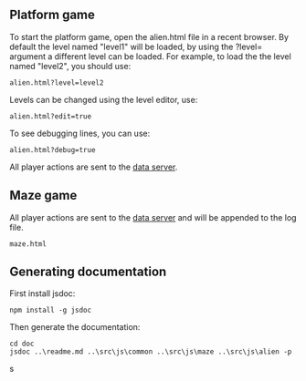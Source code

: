 

Platform game
-------------

To start the platform game, open the alien.html file in a recent browser. By default the level named "level1" will be loaded, by using the ?level= argument a different level can be loaded. For example, to load the the level named "level2", you should use:

    alien.html?level=level2

Levels can be changed using the level editor, use:

    alien.html?edit=true

To see debugging lines, you can use:

    alien.html?debug=true

All player actions are sent to the [data server](http://www.ivarclemens.nl/platform_game/).

Maze game
---------

All player actions are sent to the [data server](http://www.ivarclemens.nl/maze_game/) and will be appended to the log file.

    maze.html


Generating documentation
------------------------

First install jsdoc:

    npm install -g jsdoc

Then generate the documentation:

    cd doc
    jsdoc ..\readme.md ..\src\js\common ..\src\js\maze ..\src\js\alien -p
s

